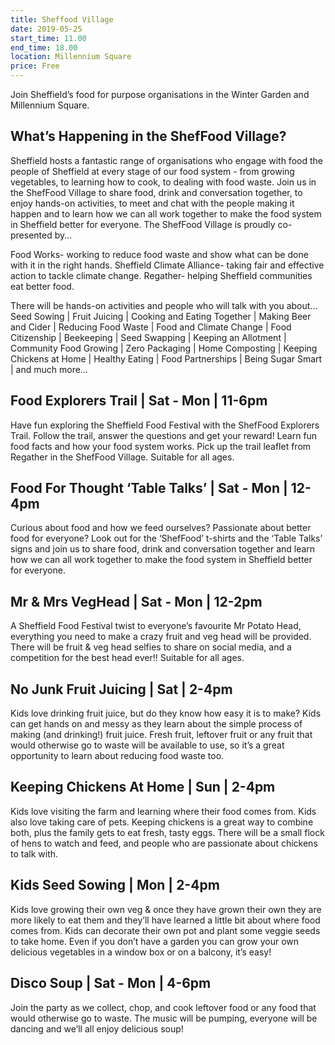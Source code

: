 ```yaml
---
title: Sheffood Village
date: 2019-05-25
start_time: 11.00
end_time: 18.00
location: Millennium Square
price: Free
---
```

Join Sheffield’s food for purpose organisations in the Winter Garden and Millennium Square.

## What’s Happening in the ShefFood Village?

Sheffield hosts a fantastic range of organisations who engage with food the people of Sheffield at every stage of our food system - from growing vegetables, to learning how to cook, to dealing with food waste. Join us in the ShefFood Village to share food, drink and conversation together, to enjoy hands-on activities, to meet and chat with the people making it happen and to learn how we can all work together to make the food system in Sheffield better for everyone. The ShefFood Village is proudly co-presented by...

Food Works- working to reduce food waste and show what can be done with it in the right hands.
Sheffield Climate Alliance- taking fair and effective action to tackle climate change.
Regather- helping Sheffield communities eat better food.

There will be hands-on activities and people who will talk with you about... Seed Sowing | Fruit Juicing | Cooking and Eating Together | Making Beer and Cider | Reducing Food Waste | Food and Climate Change | Food Citizenship | Beekeeping | Seed Swapping | Keeping an Allotment | Community Food Growing | Zero Packaging | Home Composting | Keeping Chickens at Home | Healthy Eating | Food Partnerships | Being Sugar Smart | and much more…

## Food Explorers Trail | Sat - Mon | 11-6pm

Have fun exploring the Sheffield Food Festival with the ShefFood Explorers Trail. Follow the trail, answer the questions and get your reward! Learn fun food facts and how your food system works. Pick up the trail leaflet from Regather in the ShefFood Village. Suitable for all ages.

## Food For Thought ‘Table Talks’ | Sat - Mon | 12-4pm

Curious about food and how we feed ourselves? Passionate about better food for everyone? Look out for the ‘ShefFood’ t-shirts and the ‘Table Talks’ signs and join us to share food, drink and conversation together and learn how we can all work together to make the food system in Sheffield better for everyone.

## Mr & Mrs VegHead | Sat - Mon | 12-2pm

A Sheffield Food Festival twist to everyone’s favourite Mr Potato Head, everything you need to make a crazy fruit and veg head will be provided. There will be fruit & veg head selfies to share on social media, and a competition for the best head ever!! Suitable for all ages.

## No Junk Fruit Juicing | Sat | 2-4pm

Kids love drinking fruit juice, but do they know how easy it is to make? Kids can get hands on and messy as they learn about the simple process of making (and drinking!) fruit juice. Fresh fruit, leftover fruit or any fruit that would otherwise go to waste will be available to use, so it’s a great opportunity to learn about reducing food waste too.

## Keeping Chickens At Home | Sun | 2-4pm

Kids love visiting the farm and learning where their food comes from. Kids also love taking care of pets. Keeping chickens is a great way to combine both, plus the family gets to eat fresh, tasty eggs. There will be a small flock of hens to watch and feed, and people who are passionate about chickens to talk with.

## Kids Seed Sowing | Mon | 2-4pm

Kids love growing their own veg & once they have grown their own they are more likely to eat them and they’ll have learned a little bit about where food comes from. Kids can decorate their own pot and plant some veggie seeds to take home. Even if you don’t have a garden you can grow your own delicious vegetables in a window box or on a balcony, it’s easy!

## Disco Soup | Sat - Mon | 4-6pm

Join the party as we collect, chop, and cook leftover food or any food that would otherwise go to waste. The music will be pumping, everyone will be dancing and we’ll all enjoy delicious soup!